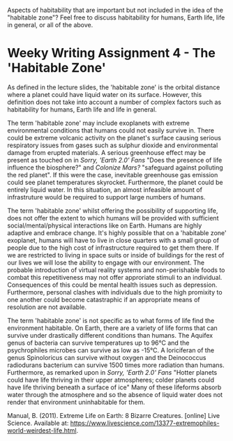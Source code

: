 Aspects of habitability that are important but not included in the idea of the "habitable zone"? 
Feel free to discuss habitability for humans, Earth life, life in general, or all of the above.

# Weeky Writing Assignment 4 - The 'Habitable Zone'

As defined in the lecture slides, the 'habitable zone' is the orbital distance where a planet could have liquid water on its surface.
However, this definition does not take into account a number of complex factors such as habitability for humans, Earth life and life in general.

The term 'habitable zone' may include exoplanets with extreme environmental conditions that humans could not easily survive in.
There could be extreme volcanic activity on the planet's surface causing serious respiratory issues from gases such as sulphur dioxide and environmental damage from erupted materials.
A serious greenhouse effect may be present as touched on in *Sorry, 'Earth 2.0' Fans* "Does the presence of life influence the biosphere?" and *Colonize Mars?* "safeguard against polluting the red planet".
If this were the case, inevitable greenhouse gas emission could see planet temperatures skyrocket.
Furthermore, the planet could be entirely liquid water. In this situation, an almost infeasible amount of infrastruture would be required to support large numbers of humans. 

The term 'habitable zone' whilst offering the possibility of supporting life, does not offer the extent to which humans will be provided with sufficient social/mental/physical interactions like on Earth.
Humans are highly adaptive and embrace change.
It's highly possible that on a 'habitable zone' exoplanet, humans will have to live in close quarters with a small group of people due to the high cost of infrastructure required to get them there.
If we are restricted to living in space suits or inside of buildings for the rest of our lives we will lose the ability to engage with our environment.
The probable introduction of virtual reality systems and non-perishable foods to combat this repetitiveness may not offer approriate stimuli to an individual.
Consequences of this could be mental health issues such as depression.
Furthermore, personal clashes with individuals due to the high promixity to one another could become catastraphic if an appropriate means of resolution are not available.

The term 'habitable zone' is not specific as to what forms of life find the environment habitable.
On Earth, there are a variety of life forms that can survive under drastically different conditions than humans.
The Aquifex genus of bacteria can survive temperatures up to 96°C and the psychrophiles microbes can survive as low as -15°C.
A loriciferan of the genus Spinoloricus can survive without oxygen and the Deinococcus radiodurans bacterium can survive 1500 times more radiation than humans.
Furthermore, as remarked upon in *Sorry, 'Earth 2.0' Fans* "Hotter planets could have life thriving in their upper atmospheres; colder planets could have life thriving beneath a surface of ice"
Many of these lifeforms absorb water through the atmosphere and so the absence of liquid water does not render that environment uninhabitable for them.

Manual, B. (2011). Extreme Life on Earth: 8 Bizarre Creatures. [online] Live Science. Available at: https://www.livescience.com/13377-extremophiles-world-weirdest-life.html.

